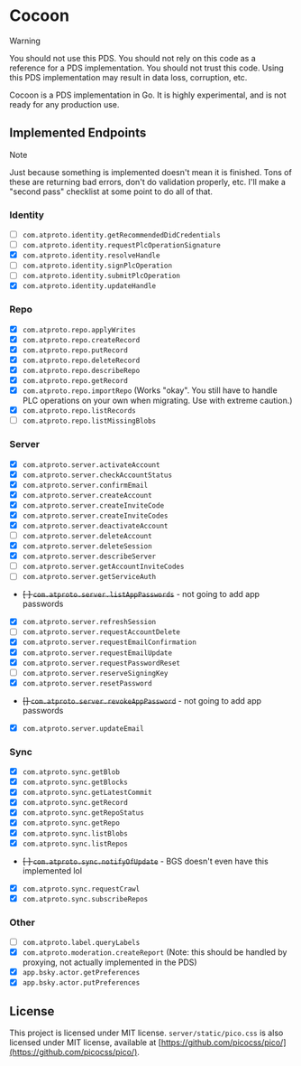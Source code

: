 # Cocoon

> [!WARNING]
You should not use this PDS. You should not rely on this code as a reference for a PDS implementation. You should not trust this code. Using this PDS implementation may result in data loss, corruption, etc.

Cocoon is a PDS implementation in Go. It is highly experimental, and is not ready for any production use.

## Implemented Endpoints

> [!NOTE]
Just because something is implemented doesn't mean it is finished. Tons of these are returning bad errors, don't do validation properly, etc. I'll make a "second pass" checklist at some point to do all of that.

### Identity

- [ ] `com.atproto.identity.getRecommendedDidCredentials`
- [ ] `com.atproto.identity.requestPlcOperationSignature`
- [x] `com.atproto.identity.resolveHandle`
- [ ] `com.atproto.identity.signPlcOperation`
- [ ] `com.atproto.identity.submitPlcOperation`
- [x] `com.atproto.identity.updateHandle`

### Repo

- [x] `com.atproto.repo.applyWrites`
- [x] `com.atproto.repo.createRecord`
- [x] `com.atproto.repo.putRecord`
- [x] `com.atproto.repo.deleteRecord`
- [x] `com.atproto.repo.describeRepo`
- [x] `com.atproto.repo.getRecord`
- [x] `com.atproto.repo.importRepo` (Works "okay". You still have to handle PLC operations on your own when migrating. Use with extreme caution.)
- [x] `com.atproto.repo.listRecords`
- [ ] `com.atproto.repo.listMissingBlobs`

### Server

- [x] `com.atproto.server.activateAccount`
- [x] `com.atproto.server.checkAccountStatus`
- [x] `com.atproto.server.confirmEmail`
- [x] `com.atproto.server.createAccount`
- [x] `com.atproto.server.createInviteCode`
- [x] `com.atproto.server.createInviteCodes`
- [x] `com.atproto.server.deactivateAccount`
- [ ] `com.atproto.server.deleteAccount`
- [x] `com.atproto.server.deleteSession`
- [x] `com.atproto.server.describeServer`
- [ ] `com.atproto.server.getAccountInviteCodes`
- [ ] `com.atproto.server.getServiceAuth`
- ~~[ ] `com.atproto.server.listAppPasswords`~~ - not going to add app passwords
- [x] `com.atproto.server.refreshSession`
- [ ] `com.atproto.server.requestAccountDelete`
- [x] `com.atproto.server.requestEmailConfirmation`
- [x] `com.atproto.server.requestEmailUpdate`
- [x] `com.atproto.server.requestPasswordReset`
- [ ] `com.atproto.server.reserveSigningKey`
- [x] `com.atproto.server.resetPassword`
- ~~[] `com.atproto.server.revokeAppPassword`~~ - not going to add app passwords
- [x] `com.atproto.server.updateEmail`

### Sync

- [x] `com.atproto.sync.getBlob`
- [x] `com.atproto.sync.getBlocks`
- [x] `com.atproto.sync.getLatestCommit`
- [x] `com.atproto.sync.getRecord`
- [x] `com.atproto.sync.getRepoStatus`
- [x] `com.atproto.sync.getRepo`
- [x] `com.atproto.sync.listBlobs`
- [x] `com.atproto.sync.listRepos`
- ~~[ ] `com.atproto.sync.notifyOfUpdate`~~ - BGS doesn't even have this implemented lol
- [x] `com.atproto.sync.requestCrawl`
- [x] `com.atproto.sync.subscribeRepos`

### Other

- [ ] `com.atproto.label.queryLabels`
- [x] `com.atproto.moderation.createReport` (Note: this should be handled by proxying, not actually implemented in the PDS)
- [x] `app.bsky.actor.getPreferences`
- [x] `app.bsky.actor.putPreferences`

## License

This project is licensed under MIT license. `server/static/pico.css` is also licensed under MIT license, available at [https://github.com/picocss/pico/](https://github.com/picocss/pico/).
